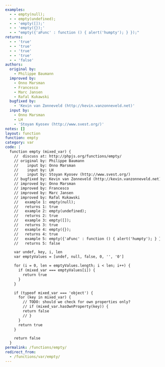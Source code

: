 ```yaml
---
examples:
  - - empty(null);
  - - empty(undefined);
  - - 'empty([]);'
  - - 'empty({});'
  - - "empty({'aFunc' : function () { alert('humpty'); } });"
returns:
  - - 'true'
  - - 'true'
  - - 'true'
  - - 'true'
  - - 'false'
authors:
  original by:
    - Philippe Baumann
  improved by:
    - Onno Marsman
    - Francesco
    - Marc Jansen
    - Rafal Kukawski
  bugfixed by:
    - 'Kevin van Zonneveld (http://kevin.vanzonneveld.net)'
  input by:
    - Onno Marsman
    - LH
    - 'Stoyan Kyosev (http://www.svest.org/)'
notes: []
layout: function
function: empty
category: var
code: |
  function empty (mixed_var) {
    //  discuss at: http://phpjs.org/functions/empty/
    // original by: Philippe Baumann
    //    input by: Onno Marsman
    //    input by: LH
    //    input by: Stoyan Kyosev (http://www.svest.org/)
    // bugfixed by: Kevin van Zonneveld (http://kevin.vanzonneveld.net)
    // improved by: Onno Marsman
    // improved by: Francesco
    // improved by: Marc Jansen
    // improved by: Rafal Kukawski
    //   example 1: empty(null);
    //   returns 1: true
    //   example 2: empty(undefined);
    //   returns 2: true
    //   example 3: empty([]);
    //   returns 3: true
    //   example 4: empty({});
    //   returns 4: true
    //   example 5: empty({'aFunc' : function () { alert('humpty'); } });
    //   returns 5: false

    var undef, key, i, len
    var emptyValues = [undef, null, false, 0, '', '0']

    for (i = 0, len = emptyValues.length; i < len; i++) {
      if (mixed_var === emptyValues[i]) {
        return true
      }
    }

    if (typeof mixed_var === 'object') {
      for (key in mixed_var) {
        // TODO: should we check for own properties only?
        // if (mixed_var.hasOwnProperty(key)) {
        return false
        // }
      }
      return true
    }

    return false
  }
permalink: /functions/empty/
redirect_from:
  - /functions/var/empty/
---
```


<!-- WARNING! This file is auto generated by `npm run web:inject`, do not edit by hand -->

